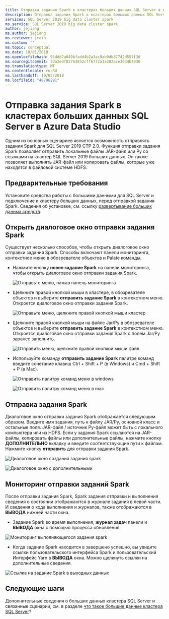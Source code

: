 ```yaml
---
title: Отправка задания Spark в кластерах больших данных SQL Server в Azure Data Studio
description: Отправка задания Spark в кластерах больших данных SQL Server в Azure Data Studio
services: SQL Server 2019 big data cluster spark
ms.service: SQL Server 2019 big data cluster spark
author: jejiang
ms.author: jejiang
ms.reviewer: jroth
ms.custom: ''
ms.topic: conceptual
ms.date: 10/01/2018
ms.openlocfilehash: 93ddd7a049bfadd4b2a3ac9ab9db87742d557f3d
ms.sourcegitcommit: 3da2edf82763852cff6772a1a282ace3034b4936
ms.translationtype: MT
ms.contentlocale: ru-RU
ms.lasthandoff: 10/02/2018
ms.locfileid: "48796291"
---
```

# <a name="submit-spark-job-on-sql-server-big-data-clusters-in-azure-data-studio"></a>Отправка задания Spark в кластерах больших данных SQL Server в Azure Data Studio

Одним из основных сценариев является возможность отправлять задания Spark для SQL Server 2019 CTP 2.0. Функция отправки задания Spark позволяет отправить локальные файлы JAR-файл или Py со ссылками на кластер SQL Server 2019 больших данных. Он также позволяет выполнять JAR-файл или копировать файлы, которые уже находятся в файловой системе HDFS. 

## <a name="prerequisite"></a>Предварительные требования 
Установите средства работы с большими данными для SQL Server и подключение к кластеру больших данных, перед отправкой задания Spark. Сведения об установке, см. ссылку [развертывание больших данных средств](deploy-big-data-tools.md).

## <a name="open-spark-job-submission-dialog"></a>Открыть диалоговое окно отправки задания Spark
Существует несколько способов, чтобы открыть диалоговое окно отправки задания Spark. Способы включают панели мониторинга, контекстное меню в обозревателе объектов и Palate команды.

+ Нажмите кнопку **новое задание Spark** на панели мониторинга, чтобы открыть диалоговое окно отправки задания Spark.

    ![Отправьте меню, нажав панель мониторинга ](./media/submit-spark-job/new-spark-job.png)
 
+ Щелкните правой кнопкой мыши в кластере, в обозревателе объектов и выберите **отправить задание Spark** в контекстном меню. Откроется диалоговое окно отправки задания Spark.  
 
    ![Отправьте меню, щелкните правой кнопкой мыши кластер](./media/submit-spark-job/submit-spark-job.png)

+ Щелкните правой кнопкой мыши на файле Jar/Py в обозревателе объектов и выберите **отправить задание Spark** в контекстном меню. Откроется диалоговое окно отправки задания Spark с полем Jar/Py заранее заполнить. 
 
    ![Отправить меню, щелкните правой кнопкой мыши файл](./media/submit-spark-job/submit-spark-job-2.png)

+ Используйте команду **отправить задание Spark** палитре команд введите сочетание клавиш Ctrl + Shift + P (в Windows) и Cmd + Shift + P (в Mac).

    ![Отправить палитру команд меню в windows](./media/submit-spark-job/submit-spark-job-3.png)

    ![Отправить палитру команд меню в mac](./media/submit-spark-job/submit-spark-job-4.png)
  
 
## <a name="submit-spark-job"></a>Отправка задания Spark 
Диалоговое окно отправки задания Spark отображается следующим образом. Введите имя задания, путь к файлу JAR/Py, основной класс и остальные поля. JAR-файл / источник Py-файл может быть с локального компьютера или из HDFS. Если у задания Spark ссылаются на JAR-файлы, копировать файлы или дополнительные файлы, нажмите кнопку **ДОПОЛНИТЕЛЬНО** вкладку и введите соответствующие пути к файлам. Нажмите кнопку **отправить** для отправки задания Spark.
 
![Диалоговое окно создания задания spark](./media/submit-spark-job/submit-spark-job-section.png)

![Диалоговое окно с дополнительными](./media/submit-spark-job/submit-spark-job-section-1.png)

## <a name="monitor-spark-job-submission"></a>Мониторинг отправки заданий Spark
После отправки задания Spark, Spark задания отправки и выполнения сведения о состоянии отображаются в журнале задания в левой части. И сведения о хода выполнения и журналов, также отображаются в **ВЫВОДА** нижней части окна.
+ Задание Spark во время выполнения, **журнал задач** панели и **ВЫВОДА** окна с помощью процесса обновления.

![Мониторинг выполняющегося задания spark](./media/submit-spark-job/monitor-spark-job-submission.png)

+ Когда задание Spark находится в завершено успешно, вы увидите ссылки пользовательского интерфейса Spark и пользовательский Интерфейс Yarn в **ВЫВОДА** окна. Можно щелкнуть ссылки на дополнительные сведения.

![Ссылка на задание Spark в выходных данных](./media/submit-spark-job/monitor-spark-job-submission-2.png)

## <a name="next-steps"></a>Следующие шаги
Дополнительные сведения о больших данных кластера SQL Server и связанные сценарии, см. в разделе [что такое большие данные кластера SQL Server](big-data-cluster-overview.md)?

